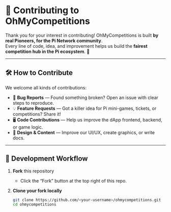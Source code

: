 # 🤝 Contributing to OhMyCompetitions

Thank you for your interest in contributing!
OhMyCompetitions is built **by real Pioneers, for the Pi Network community**.  
Every line of code, idea, and improvement helps us build the **fairest competition hub in the Pi ecosystem**. 🚀

---

## 🛠️ How to Contribute

We welcome all kinds of contributions:
- 🐛 **Bug Reports** — Found something broken? Open an issue with clear steps to reproduce.  
- 💡 **Feature Requests** — Got a killer idea for Pi mini-games, tickets, or competitions? Share it!  
- 🖥 **Code Contributions** — Help us improve the dApp frontend, backend, or game logic.  
- 🎨 **Design & Content** — Improve our UI/UX, create graphics, or write docs.

---

## 🔧 Development Workflow

1. **Fork** this repository  
   - Click the “Fork” button at the top right of this repo.  

2. **Clone your fork locally**  
   ```bash
   git clone https://github.com/<your-username>/ohmycompetitions.git
   cd ohmycompetitions
